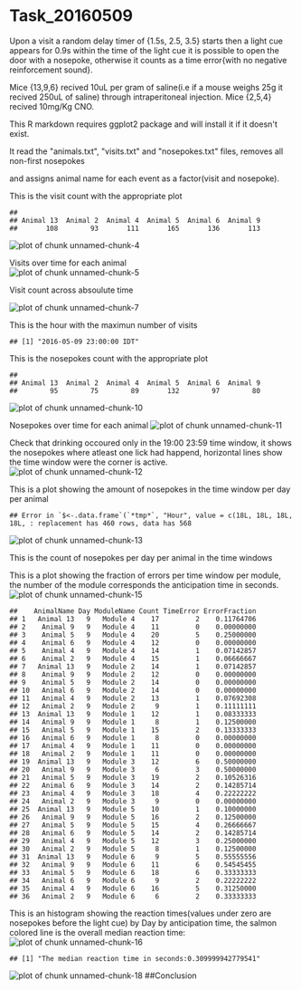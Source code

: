 Task_20160509
=======================

Upon a visit a random delay timer of {1.5s, 2.5, 3.5} starts then a light cue appears for 0.9s within the time of the light cue it is possible to open the door with a nosepoke, otherwise it counts as a time error{with no negative reinforcement sound}.

Mice {13,9,6} recived 10uL per gram of saline(i.e if a mouse weighs 25g it recived 250uL of saline) through intraperitoneal injection. Mice {2,5,4} recived 10mg/Kg CNO.

This R markdown requires ggplot2 package and will install it if it doesn't exist.  


It read the "animals.txt", "visits.txt" and "nosepokes.txt" files, removes all non-first nosepokes    

and assigns animal name for each event as a factor(visit and nosepoke).  



This is the visit count with the appropriate plot  

```
## 
## Animal 13  Animal 2  Animal 4  Animal 5  Animal 6  Animal 9 
##       108        93       111       165       136       113
```

![plot of chunk unnamed-chunk-4](figure/unnamed-chunk-4-1.png)

Visits over time for each animal   
![plot of chunk unnamed-chunk-5](figure/unnamed-chunk-5-1.png)

Visit count across absoulute time  


![plot of chunk unnamed-chunk-7](figure/unnamed-chunk-7-1.png)



This is the hour with the maximun number of visits  

```
## [1] "2016-05-09 23:00:00 IDT"
```


This is the nosepokes count with the appropriate plot 

```
## 
## Animal 13  Animal 2  Animal 4  Animal 5  Animal 6  Animal 9 
##        95        75        89       132        97        80
```

![plot of chunk unnamed-chunk-10](figure/unnamed-chunk-10-1.png)


Nosepokes over time for each animal
![plot of chunk unnamed-chunk-11](figure/unnamed-chunk-11-1.png)

Check that drinking occoured only in the 19:00 23:59 time window, it shows the nosepokes where atleast one lick had happend, horizontal lines show the time window were the corner is active.
![plot of chunk unnamed-chunk-12](figure/unnamed-chunk-12-1.png)


This is a plot showing the amount of nosepokes in the time window per day per animal  

```
## Error in `$<-.data.frame`(`*tmp*`, "Hour", value = c(18L, 18L, 18L, 18L, : replacement has 460 rows, data has 568
```

![plot of chunk unnamed-chunk-13](figure/unnamed-chunk-13-1.png)

This is the count of nosepokes per day per animal in the time windows


This is a plot showing the fraction of errors per time window per module,
the number of the module corresponds the anticipation time in seconds.
![plot of chunk unnamed-chunk-15](figure/unnamed-chunk-15-1.png)

```
##    AnimalName Day ModuleName Count TimeError ErrorFraction
## 1   Animal 13   9   Module 4    17         2    0.11764706
## 2    Animal 9   9   Module 4    11         0    0.00000000
## 3    Animal 5   9   Module 4    20         5    0.25000000
## 4    Animal 6   9   Module 4    12         0    0.00000000
## 5    Animal 4   9   Module 4    14         1    0.07142857
## 6    Animal 2   9   Module 4    15         1    0.06666667
## 7   Animal 13   9   Module 2    14         1    0.07142857
## 8    Animal 9   9   Module 2    12         0    0.00000000
## 9    Animal 5   9   Module 2    14         0    0.00000000
## 10   Animal 6   9   Module 2    14         0    0.00000000
## 11   Animal 4   9   Module 2    13         1    0.07692308
## 12   Animal 2   9   Module 2     9         1    0.11111111
## 13  Animal 13   9   Module 1    12         1    0.08333333
## 14   Animal 9   9   Module 1     8         1    0.12500000
## 15   Animal 5   9   Module 1    15         2    0.13333333
## 16   Animal 6   9   Module 1     8         0    0.00000000
## 17   Animal 4   9   Module 1    11         0    0.00000000
## 18   Animal 2   9   Module 1    11         0    0.00000000
## 19  Animal 13   9   Module 3    12         6    0.50000000
## 20   Animal 9   9   Module 3     6         3    0.50000000
## 21   Animal 5   9   Module 3    19         2    0.10526316
## 22   Animal 6   9   Module 3    14         2    0.14285714
## 23   Animal 4   9   Module 3    18         4    0.22222222
## 24   Animal 2   9   Module 3     9         0    0.00000000
## 25  Animal 13   9   Module 5    10         1    0.10000000
## 26   Animal 9   9   Module 5    16         2    0.12500000
## 27   Animal 5   9   Module 5    15         4    0.26666667
## 28   Animal 6   9   Module 5    14         2    0.14285714
## 29   Animal 4   9   Module 5    12         3    0.25000000
## 30   Animal 2   9   Module 5     8         1    0.12500000
## 31  Animal 13   9   Module 6     9         5    0.55555556
## 32   Animal 9   9   Module 6    11         6    0.54545455
## 33   Animal 5   9   Module 6    18         6    0.33333333
## 34   Animal 6   9   Module 6     9         2    0.22222222
## 35   Animal 4   9   Module 6    16         5    0.31250000
## 36   Animal 2   9   Module 6     6         2    0.33333333
```

This is an histogram showing the reaction times(values under zero are nosepokes before the light cue) by Day by anticipation time, the salmon colored line is the overall median reaction time:
![plot of chunk unnamed-chunk-16](figure/unnamed-chunk-16-1.png)

```
## [1] "The median reaction time in seconds:0.309999942779541"
```




![plot of chunk unnamed-chunk-18](figure/unnamed-chunk-18-1.png)
##Conclusion  
